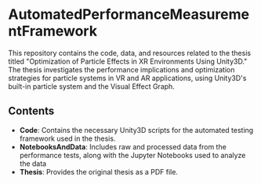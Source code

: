 # AutomatedPerformanceMeasurementFramework

This repository contains the code, data, and resources related to the thesis titled "Optimization of Particle Effects in XR Environments Using Unity3D." The thesis investigates the performance implications and optimization strategies for particle systems in VR and AR applications, using Unity3D's built-in particle system and the Visual Effect Graph.

## Contents

- **Code**: Contains the necessary Unity3D scripts for the automated testing framework used in the thesis.
- **NotebooksAndData**: Includes raw and processed data from the performance tests, along with the Jupyter Notebooks used to analyze the data
- **Thesis**: Provides the original thesis as a PDF file.
